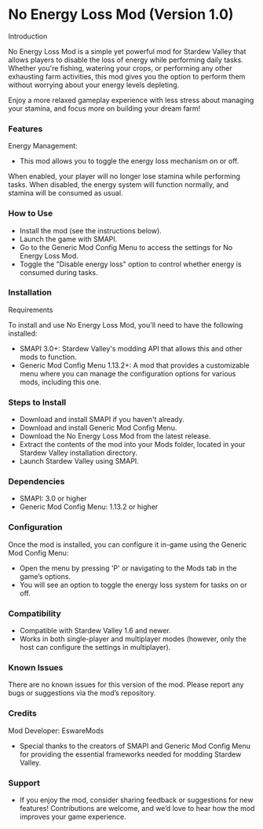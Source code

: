# No Energy Loss Mod (Version 1.0)

Introduction

No Energy Loss Mod is a simple yet powerful mod for Stardew Valley that allows players to disable the loss of energy while performing daily tasks. 
Whether you're fishing, watering your crops, or performing any other exhausting farm activities, this mod gives you the option to perform them without worrying about your energy levels depleting.

Enjoy a more relaxed gameplay experience with less stress about managing your stamina, and focus more on building your dream farm!

### Features

Energy Management: 
- This mod allows you to toggle the energy loss mechanism on or off.

When enabled, your player will no longer lose stamina while performing tasks.
When disabled, the energy system will function normally, and stamina will be consumed as usual.

### How to Use
- Install the mod (see the instructions below).
- Launch the game with SMAPI.
- Go to the Generic Mod Config Menu to access the settings for No Energy Loss Mod.
- Toggle the "Disable energy loss" option to control whether energy is consumed during tasks.

### Installation
Requirements

To install and use No Energy Loss Mod, you'll need to have the following installed:
- SMAPI 3.0+: Stardew Valley's modding API that allows this and other mods to function.
- Generic Mod Config Menu 1.13.2+: A mod that provides a customizable menu where you can manage the configuration options for various mods, including this one.

### Steps to Install
- Download and install SMAPI if you haven't already.
- Download and install Generic Mod Config Menu.
- Download the No Energy Loss Mod from the latest release.
- Extract the contents of the mod into your Mods folder, located in your Stardew Valley installation directory.
-  Launch Stardew Valley using SMAPI.

### Dependencies
- SMAPI: 3.0 or higher
- Generic Mod Config Menu: 1.13.2 or higher

### Configuration
Once the mod is installed, you can configure it in-game using the Generic Mod Config Menu:

- Open the menu by pressing 'P' or navigating to the Mods tab in the game’s options.
- You will see an option to toggle the energy loss system for tasks on or off.

### Compatibility
- Compatible with Stardew Valley 1.6 and newer.
- Works in both single-player and multiplayer modes (however, only the host can configure the settings in multiplayer).

### Known Issues
There are no known issues for this version of the mod. Please report any bugs or suggestions via the mod’s repository.

### Credits
Mod Developer: EswareMods
- Special thanks to the creators of SMAPI and Generic Mod Config Menu for providing the essential frameworks needed for modding Stardew Valley.

### Support
- If you enjoy the mod, consider sharing feedback or suggestions for new features! Contributions are welcome, and we’d love to hear how the mod improves your game experience.
